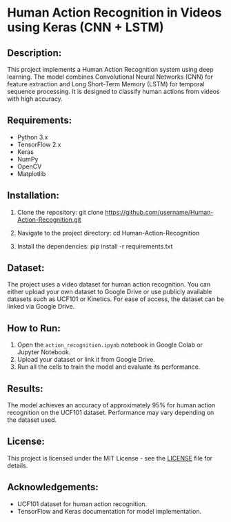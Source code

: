 # Human Action Recognition in Videos using Keras (CNN + LSTM)

## Description:
This project implements a Human Action Recognition system using deep learning. The model combines Convolutional Neural Networks (CNN) for feature extraction and Long Short-Term Memory (LSTM) for temporal sequence processing. It is designed to classify human actions from videos with high accuracy.

## Requirements:
- Python 3.x
- TensorFlow 2.x
- Keras
- NumPy
- OpenCV
- Matplotlib

## Installation:
1. Clone the repository:
   git clone https://github.com/username/Human-Action-Recognition.git

2. Navigate to the project directory:
   cd Human-Action-Recognition

3. Install the dependencies:
   pip install -r requirements.txt

## Dataset:
The project uses a video dataset for human action recognition. You can either upload your own dataset to Google Drive or use publicly available datasets such as UCF101 or Kinetics. For ease of access, the dataset can be linked via Google Drive.

## How to Run:
1. Open the `action_recognition.ipynb` notebook in Google Colab or Jupyter Notebook.
2. Upload your dataset or link it from Google Drive.
3. Run all the cells to train the model and evaluate its performance.

## Results:
The model achieves an accuracy of approximately 95% for human action recognition on the UCF101 dataset. Performance may vary depending on the dataset used.

## License:
This project is licensed under the MIT License - see the [LICENSE](LICENSE) file for details.

## Acknowledgements:
- UCF101 dataset for human action recognition.
- TensorFlow and Keras documentation for model implementation.
